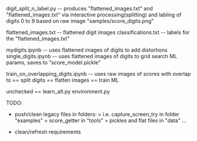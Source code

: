 

digit_split_n_label.py -- produces "flattened_images.txt" and "flattened_images.txt" via interactive processing(splitting) and labling of digits 0 to 9 based on raw image "samples/score_digits.png"

flattened_images.txt -- flattened digit images
classifications.txt -- labels for the "flattened_images.txt"

mydigits.ipynb -- uses flattened images of digits to add distortions
single_digits.ipynb -- uses flattened images of digits to grid search ML params, saves to "score_model.pickle"

train_on_overlapping_digits.ipynb -- uses raw images of scores with overlap to
                               == split digits
                               == flatten images
                               == train ML





unchecked ==
  learn_alt.py
  environment.py


TODO:

 - push/clean legacy files in folders:
   = i.e. capture_screen_try in folder "examples"
   = score_getter in "tools"
   = pickles and flat files in "data"
   ...

 - clean/refresh requirements

